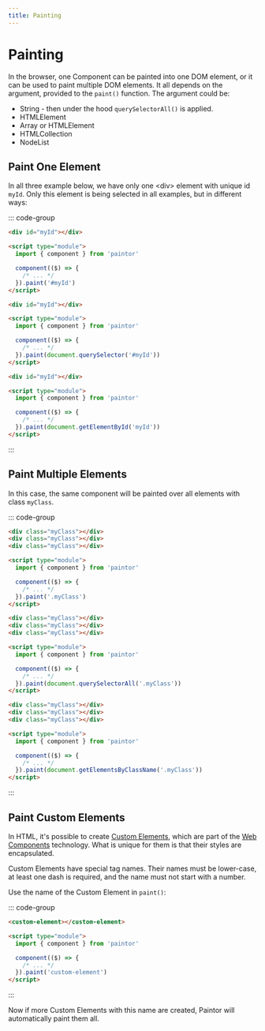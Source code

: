 ```yaml
---
title: Painting
---
```


# Painting

In the browser, one Component can be painted into one DOM element, or it can be
used to paint multiple DOM elements. It all depends on the argument, provided to
the `paint()` function.
The argument could be:

- String - then under the hood `querySelectorAll()` is applied.
- HTMLElement
- Array or HTMLElement
- HTMLCollection
- NodeList

## Paint One Element

In all three example below, we have only one \<div\> element with unique id
`myId`. Only this element is being selected in all examples, but in different
ways:

::: code-group
```html [Using a string]
<div id="myId"></div>

<script type="module">
  import { component } from 'paintor'

  component(($) => {
    /* ... */
  }).paint('#myId')
</script>
```
```html [Using querySelector()]
<div id="myId"></div>

<script type="module">
  import { component } from 'paintor'

  component(($) => {
    /* ... */
  }).paint(document.querySelector('#myId'))
</script>
```
```html [Using getElementById()]
<div id="myId"></div>

<script type="module">
  import { component } from 'paintor'

  component(($) => {
    /* ... */
  }).paint(document.getElementById('myId'))
</script>
```
:::

## Paint Multiple Elements

In this case, the same component will be painted over all elements with class
`myClass`.

::: code-group
```html [Using a string]
<div class="myClass"></div>
<div class="myClass"></div>
<div class="myClass"></div>

<script type="module">
  import { component } from 'paintor'

  component(($) => {
    /* ... */
  }).paint('.myClass')
</script>
```
```html [Using querySelectorAll()]
<div class="myClass"></div>
<div class="myClass"></div>
<div class="myClass"></div>

<script type="module">
  import { component } from 'paintor'

  component(($) => {
    /* ... */
  }).paint(document.querySelectorAll('.myClass'))
</script>
```
```html [Using getElementsByClassName()]
<div class="myClass"></div>
<div class="myClass"></div>
<div class="myClass"></div>

<script type="module">
  import { component } from 'paintor'

  component(($) => {
    /* ... */
  }).paint(document.getElementsByClassName('.myClass'))
</script>
```
:::

## Paint Custom Elements

In HTML, it's possible to create [Custom Elements](https://developer.mozilla.org/en-US/docs/Web/Web_Components/Using_custom_elements),
which are part of the [Web Components](https://developer.mozilla.org/en-US/docs/Web/Web_Components)
technology. What is unique for them is that their styles are encapsulated.

Custom Elements have special tag names. Their names must be lower-case, at least
one dash is required, and the name must not start with a number.

Use the name of the Custom Element in `paint()`:

::: code-group
```html
<custom-element></custom-element>

<script type="module">
  import { component } from 'paintor'

  component(($) => {
    /* ... */
  }).paint('custom-element')
</script>
```
:::

Now if more Custom Elements with this name are created, Paintor will
automatically paint them all.
